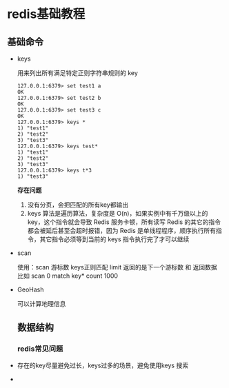 # redis基础教程

## 基础命令

- keys

  用来列出所有满足特定正则字符串规则的 key

  ```
  127.0.0.1:6379> set test1 a
  OK
  127.0.0.1:6379> set test2 b
  OK
  127.0.0.1:6379> set test3 c
  OK
  127.0.0.1:6379> keys *
  1) "test1"
  2) "test2"
  3) "test3"
  127.0.0.1:6379> keys test*
  1) "test1"
  2) "test2"
  3) "test3"
  127.0.0.1:6379> keys t*3
  1) "test3"
  ```

  **存在问题**

  1. 没有分页，会把匹配的所有key都输出
  2. keys 算法是遍历算法，复杂度是 O(n)，如果实例中有千万级以上的 key，这个指令就会导致 Redis 服务卡顿，所有读写 Redis 的其它的指令都会被延后甚至会超时报错，因为 Redis 是单线程程序，顺序执行所有指令，其它指令必须等到当前的 keys 指令执行完了才可以继续

- scan

  使用：scan 游标数 keys正则匹配  limit  返回的是下一个游标数 和 返回数据 比如 scan 0 match key* count 1000

- GeoHash

  可以计算地理信息

  

  ## 数据结构

  

   

  ### redis常见问题

- 存在的key尽量避免过长，keys过多的场景，避免使用keys 搜索

- 